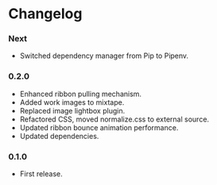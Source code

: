 # Changelog


### Next

- Switched dependency manager from Pip to Pipenv.

### 0.2.0

- Enhanced ribbon pulling mechanism.
- Added work images to mixtape.
- Replaced image lightbox plugin.
- Refactored CSS, moved normalize.css to external source.
- Updated ribbon bounce animation performance.
- Updated dependencies.

### 0.1.0

- First release.
